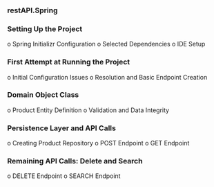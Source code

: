 ### restAPI.Spring
### Setting Up the Project
  o	Spring Initializr Configuration
  o	Selected Dependencies
  o	IDE Setup
###	First Attempt at Running the Project
  o	Initial Configuration Issues
  o	Resolution and Basic Endpoint Creation
### Domain Object Class
  o	Product Entity Definition
  o	Validation and Data Integrity
###	Persistence Layer and API Calls
  o	Creating Product Repository
  o	POST Endpoint
  o	GET Endpoint
###	Remaining API Calls: Delete and Search
  o	DELETE Endpoint
  o	SEARCH Endpoint
